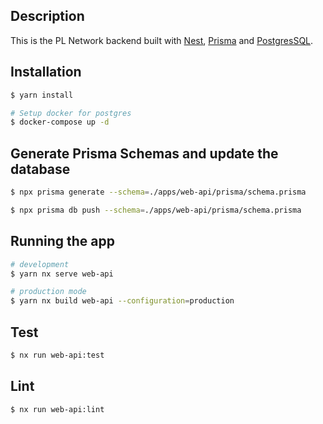 ## Description

This is the PL Network backend built with [Nest](https://github.com/nestjs/nest), [Prisma](https://www.prisma.io/) and [PostgresSQL](https://www.postgresql.org/).

## Installation

```bash
$ yarn install

# Setup docker for postgres
$ docker-compose up -d
```

## Generate Prisma Schemas and update the database

```bash
$ npx prisma generate --schema=./apps/web-api/prisma/schema.prisma

$ npx prisma db push --schema=./apps/web-api/prisma/schema.prisma
```

## Running the app

```bash
# development
$ yarn nx serve web-api

# production mode
$ yarn nx build web-api --configuration=production
```

## Test

```bash
$ nx run web-api:test
```

## Lint

```bash
$ nx run web-api:lint
```
